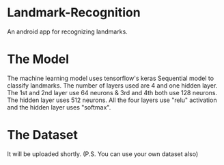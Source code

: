 # Landmark-Recognition
An android app for recognizing landmarks.

# The Model
The machine learning model uses tensorflow's keras Sequential model to classify landmarks.
The number of layers used are 4 and one hidden layer.
The 1st and 2nd layer use 64 neurons & 3rd and 4th both use 128 neurons.
The hidden layer uses 512 neurons.
All the four layers use "relu" activation and the hidden layer uses "softmax".


# The Dataset
It will be uploaded shortly.
(P.S. You can use your own dataset also)

